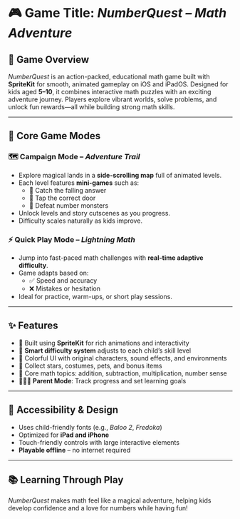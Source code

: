 # 🎮 Game Title: *NumberQuest – Math Adventure*

## 🧩 Game Overview

*NumberQuest* is an action-packed, educational math game built with **SpriteKit** for smooth, animated gameplay on iOS and iPadOS. Designed for kids aged **5–10**, it combines interactive math puzzles with an exciting adventure journey. Players explore vibrant worlds, solve problems, and unlock fun rewards—all while building strong math skills.

---

## 🌟 Core Game Modes

### 🗺 Campaign Mode – *Adventure Trail*

- Explore magical lands in a **side-scrolling map** full of animated levels.
- Each level features **mini-games** such as:
  - 🍎 Catch the falling answer  
  - 🚪 Tap the correct door  
  - 👾 Defeat number monsters
- Unlock levels and story cutscenes as you progress.
- Difficulty scales naturally as kids improve.

### ⚡️ Quick Play Mode – *Lightning Math*

- Jump into fast-paced math challenges with **real-time adaptive difficulty**.
- Game adapts based on:
  - ✅ Speed and accuracy
  - ❌ Mistakes or hesitation
- Ideal for practice, warm-ups, or short play sessions.

---

## ✨ Features

- 🎨 Built using **SpriteKit** for rich animations and interactivity
- 🤖 **Smart difficulty system** adjusts to each child’s skill level
- 🌈 Colorful UI with original characters, sound effects, and environments
- 🎁 Collect stars, costumes, pets, and bonus items
- 🧠 Core math topics: addition, subtraction, multiplication, number sense
- 👨‍👩‍👧 **Parent Mode**: Track progress and set learning goals

---

## 👶 Accessibility & Design

- Uses child-friendly fonts (e.g., *Baloo 2*, *Fredoka*)
- Optimized for **iPad and iPhone**
- Touch-friendly controls with large interactive elements
- **Playable offline** – no internet required

---

## 📚 Learning Through Play

*NumberQuest* makes math feel like a magical adventure, helping kids develop confidence and a love for numbers while having fun!
